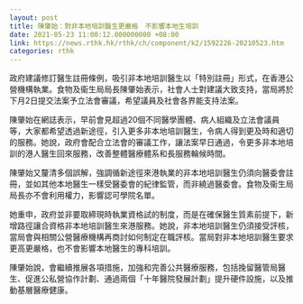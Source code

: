 ```yaml
---
layout: post
title: 陳肇始：對非本地培訓醫生更嚴格　不影響本地生培訓
date: 2021-05-23 11:00:12.000000000 +08:00
link: https://news.rthk.hk/rthk/ch/component/k2/1592226-20210523.htm
categories: rthk
---
```


政府建議修訂醫生註冊條例，吸引非本地培訓醫生以「特別註冊」形式，在香港公營機構執業。食物及衞生局局長陳肇始表示，社會人士對建議大致支持，當局將於下月2日提交法案予立法會審議，希望議員及社會各界能支持法案。

陳肇始在網誌表示，早前會見超過20個不同醫學團體、病人組織及立法會議員等，大家都希望透過新途徑，引入更多非本地培訓醫生，令病人得到更及時和適切的服務。她說，政府會配合立法會的審議工作，讓法案早日通過，令更多非本地培訓的港人醫生回來服務，改善整體醫療體系和長服務輪候時間。

陳肇始又釐清多個誤解，強調循新途徑來港執業的非本地培訓醫生仍須向醫委會註冊，並如其他本地醫生一樣受醫委會的紀律監管，而非繞過醫委會。食物及衞生局局長亦不會利用權力，影響認可學院名單。

她重申，政府並非要取締現時執業資格試的制度，而是在確保醫生質素前提下，新增路徑讓合資格非本地培訓醫生來港服務。她說，非本地培訓醫生仍須接受評核，當局會與相關公營醫療機構再商討如何制定在職評核。當局對非本地培訓醫生要求更高更嚴格，也不會影響本地醫生的專科培訓。

陳肇始說，會繼續推展各項措施，加強和完善公共醫療服務，包括挽留醫管局醫生、促進公私營協作計劃、通過兩個「十年醫院發展計劃」提升硬件設施，以及推動基層醫療健康。
